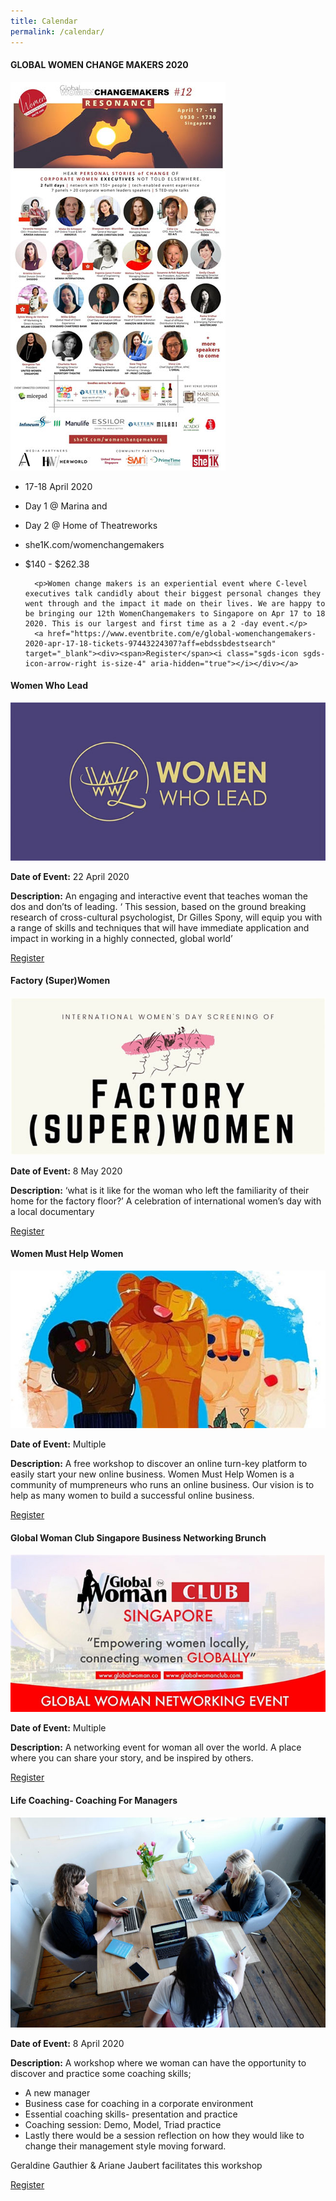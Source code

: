```yaml
---
title: Calendar
permalink: /calendar/
---
```


<div class="row padding--bottom">
	<div class="col">
		<h4 class="has-text-white padding--bottom--lg"><strong>GLOBAL WOMEN CHANGE MAKERS 2020</strong></h4>
		<p><img src="/images/glolbal-women-change-banner.jpg"/></p>

* 17-18 April 2020

* Day 1 @ Marina and

* Day 2 @ Home of Theatreworks

* she1K.com/womenchangemakers

* $140 - $262.38
		
		<p>Women change makers is an experiential event where C-level executives talk candidly about their biggest personal changes they went through and the impact it made on their lives. We are happy to be bringing our 12th WomenChangemakers to Singapore on Apr 17 to 18 2020. This is our largest and first time as a 2 -day event.</p>
		<a href="https://www.eventbrite.com/e/global-womenchangemakers-2020-apr-17-18-tickets-97443224307?aff=ebdssbdestsearch" target="_blank"><div><span>Register</span><i class="sgds-icon sgds-icon-arrow-right is-size-4" aria-hidden="true"></i></div></a>
	</div>
</div>
<div class="row padding--bottom">
	<div class="col">
		<h4 class="has-text-white padding--bottom--lg"><strong>Women Who Lead </strong></h4>
		<p><img src="/images/women-who-lead-banner.jpg"/></p>
		<p><strong>Date of Event:</strong> 22 April 2020</p>
		<p><strong>Description:</strong> An engaging and interactive event that teaches woman the dos and don’ts of leading. ‘ This session, based on the ground breaking research of cross-cultural psychologist, Dr Gilles Spony, will equip you with a range of skills and techniques that will have immediate application and impact in working in a highly connected, global world’</p>
		<a href="https://www.eventbrite.com/e/leading-in-a-global-world-tickets-96607891805?aff=ebdssbdestsearch" target="_blank"><div><span>Register</span><i class="sgds-icon sgds-icon-arrow-right is-size-4" aria-hidden="true"></i></div></a>
	</div>
</div>
<div class="row padding--bottom">
	<div class="col">
		<h4 class="has-text-white padding--bottom--lg"><strong>Factory (Super)Women </strong></h4>
		<p><img src="/images/facrory-women-banner.jpg"/></p>
		<p><strong>Date of Event:</strong> 8 May 2020 </p>
		<p><strong>Description:</strong> ‘what is it like for the woman who left the familiarity of their home for the factory floor?’ A celebration of international women’s day with a local documentary </p>
		<a href="https://www.eventbrite.sg/e/womanpower-tenx-x-scwo-tickets-3580863459?aff=ebdssbdestsearch" target="_blank"><div><span>Register</span><i class="sgds-icon sgds-icon-arrow-right is-size-4" aria-hidden="true"></i></div></a>
	</div>
</div>
<div class="row padding--bottom">
	<div class="col">
		<h4 class="has-text-white padding--bottom--lg"><strong>Women Must Help Women </strong></h4>
		<p><img src="/images/women-help-women-banner.jpg"/></p>
		<p><strong>Date of Event:</strong> Multiple </p>
		<p><strong>Description:</strong> A free workshop to discover an online turn-key platform to easily start your new online business. Women Must Help Women is a community of mumpreneurs who runs an online business. Our vision is to help as many women to build a successful online business.</p>
		<a href="https://www.eventbrite.sg/e/women-must-help-women-registration-65803936345?aff=ebdssbdestsearch" target="_blank"><div><span>Register</span><i class="sgds-icon sgds-icon-arrow-right is-size-4" aria-hidden="true"></i></div></a>
	</div>
</div>
<div class="row padding--bottom">
	<div class="col">
		<h4 class="has-text-white padding--bottom--lg"><strong>Global Woman Club Singapore Business Networking Brunch </strong></h4>
		<p><img src="/images/global-woman-club-banner.jpg"/></p>
		<p><strong>Date of Event:</strong> Multiple </p>
		<p><strong>Description:</strong> A networking event for woman all over the world. A place where you can share your story, and be inspired by others. </p>
		<a href="https://www.eventbrite.com/d/singapore--singapore/global-woman-networking-club-singapore/?q=global+woman+networking+club+singapore&mode=search" target="_blank"><div><span>Register</span><i class="sgds-icon sgds-icon-arrow-right is-size-4" aria-hidden="true"></i></div></a>
	</div>
</div>
<div class="row padding--bottom">
	<div class="col">
		<h4 class="has-text-white padding--bottom--lg"><strong>Life Coaching- Coaching For Managers </strong></h4>
		<p><img src="/images/life-coaching-banner.jpg"/></p>
		<p><strong>Date of Event:</strong> 8 April 2020 </p>
		<p><strong>Description:</strong> A workshop where we woman can have the opportunity to discover and practice some coaching skills;</p>
			<ul>
				<li>A new manager</li>
				<li>Business case for coaching in a corporate environment</li>
				<li>Essential coaching skills- presentation and practice</li>
				<li>Coaching session: Demo, Model, Triad practice</li>
				<li>Lastly there would be a session reflection on how they would like to change their management style moving forward.</li>
			</ul>
		<p>Geraldine Gauthier & Ariane Jaubert facilitates this workshop</p>
		<a href="https://primetime.org.sg/event-detail/?id=115" target="_blank"><div><span>Register</span><i class="sgds-icon sgds-icon-arrow-right is-size-4" aria-hidden="true"></i></div></a>
	</div>
</div>
